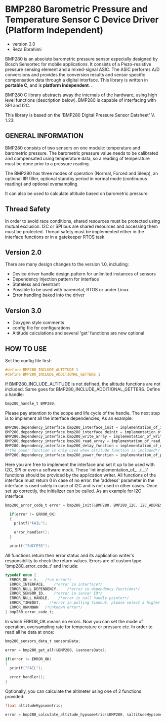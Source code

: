 # BMP280 Barometric Pressure and Temperature Sensor C Device Driver (Platform Independent)
* version 3.0
* Reza Ebrahimi

BMP280 is an absolute barometric pressure sensor especially designed by Bosch Sensortec for mobile applications. It consists of a Piezo-resistive pressure sensing element and a mixed-signal ASIC. The ASIC performs A/D conversions and provides the conversion results and sensor specific compensation data through a digital interface. This library is written in **portable C**, and is **platform independent**. .

BMP280 C library abstracts away the internals of the hardware, using high level functions (description below). BMP280 is capable of interfacing with SPI and I2C.

This library is based on the 'BMP280 Digital Pressure Sensor Datsheet' V. 1.23.

## GENERAL INFORMATION

BMP280 consists of two sensors on one module: temperature and barometric pressure. The barometric pressure value needs to be calibrated and compensated using temperature data, so a reading of temperature must be done prior to a pressure reading.

The BMP280 has three modes of operation (Normal, Forced and Sleep), an optional IIR filter, optional standby period in normal mode (continuous reading) and optional oversampling.

It can also be used to calculate altitude based on barometric pressure.

## Thread Safety

In order to avoid race conditions, shared resources must be protected using mutual exclusion. I2C or SPI bus are shared resources and accessing them must be protected. Thread safety must be implemented either in the interface functions or in a gatekeeper RTOS task.

## Version 2.0

There are many design changes to the version 1.0, including:
- Device driver handle design pattern for unlimited instances of sensors
- Dependency injection pattern for interface
- Stateless and reentrant
- Possible to be used with baremetal, RTOS or under Linux
- Error handling baked into the driver

## Version 3.0

- Doxygen style comments
- config file for configurations
- Altitude calculations and several 'get' functions are now optional

## HOW TO USE

Set the config file first:
```c
#define BMP280_INCLUDE_ALTITUDE	1
#define BMP280_INCLUDE_ADDITIONAL_GETTERS 1
```
If BMP280_INCLUDE_ALTITUDE is not defined, the altitude functions are not included. Same goes for BMP280_INCLUDE_ADDITIONAL_GETTERS. Define a handle:
```c
bmp280_handle_t BMP280;
```
Please pay attention to the scope and life cycle of the handle. The next step is to implement all the interface dependencies; As an example:
```c
BMP280.dependency_interface.bmp280_interface_init = implementation_of_interface_init;
BMP280.dependency_interface.bmp280_interface_deinit = implementation_of_interface_deinit;
BMP280.dependency_interface.bmp280_write_array = implementation_of_write_array;
BMP280.dependency_interface.bmp280_read_array = implementation_of_read_array;
BMP280.dependency_interface.bmp280_delay_function = implementation_of_delay_function;
/*the power function is only used when altitude function is included*/
BMP280.dependency_interface.bmp280_power_function = implementation_of_power_function;
```
Here you are free to implement the interface and set it up to be used with I2C, SPI or even a software mock. These 'int implementation_of_...(...)' functions should be provided by the application writer. All functions of the interface must return 0 in case of no error. the 'address' parameter in the interface is used solely in case of I2C and is not used in other cases. Once set up correctly, the initializer can be called. As an example for I2C interface:
```c
bmp280_error_code_t error = bmp280_init(&BMP280, BMP280_I2C, I2C_ADDRESS_1);

  if(error != ERROR_OK)
  {
    printf("FAIL");

    error_handler();
  }

  printf("SUCCESS");
```
All functions return their error status and its application writer's responsibility to check the return values. Errors are of custom type 'bmp280_error_code_t' and include:
```c
typedef enum {
  ERROR_OK = 0,   /*no error*/
  ERROR_INTERFACE,    /*error in interface*/
  ERROR_NULL_DEPENDENCY,    /*error in dependency functions*/
  ERROR_SENSOR_ID,    /*error in sensor ID*/
  ERROR_NULL_HANDLE,    /*error in null handle pointer*/
  ERROR_TIMEOUT,    /*error in polling timeout. please select a higher timeout*/
  ERROR_UNKNOWN   /*unknown error*/
} bmp280_error_code_t;
```
In which ERROR_OK means no errors. Now you can set the mode of operation, oversampling rate for temperature or pressure etc. In order to read all he data at once:
```c
bmp280_sensors_data_t sensorsData;

error = bmp280_get_all(&BMP280, &sensorsData);

if(error != ERROR_OK)
{
  printf("FAIL");

  error_handler();
}
```
Optionally, you can calculate the altimeter using one of 2 functions provided:
```c
float altitudeHypsometric;

error = bmp280_calculate_altitude_hypsometric(&BMP280, &altitudeHypsometric, sensorsData.pressure, sensorsData.temperature);
```


